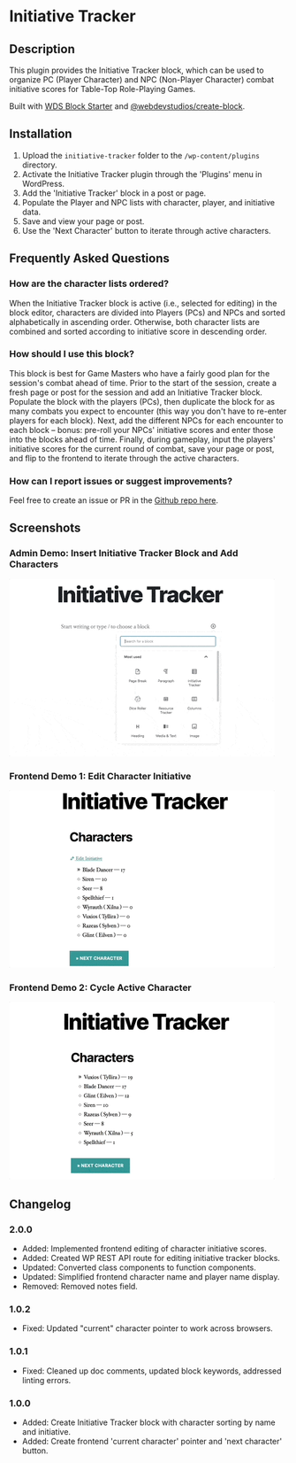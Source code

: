 # Initiative Tracker #

## Description ##
This plugin provides the Initiative Tracker block, which can be used to organize PC (Player Character) and NPC (Non-Player Character) combat initiative scores for Table-Top Role-Playing Games.

Built with [WDS Block Starter](https://github.com/WebDevStudios/wds-block-starter) and [@webdevstudios/create-block](https://github.com/WebDevStudios/create-block).

## Installation ##
1. Upload the `initiative-tracker` folder to the `/wp-content/plugins` directory.
2. Activate the Initiative Tracker plugin through the 'Plugins' menu in WordPress.
3. Add the 'Initiative Tracker' block in a post or page.
4. Populate the Player and NPC lists with character, player, and initiative data.
5. Save and view your page or post.
6. Use the 'Next Character' button to iterate through active characters.

## Frequently Asked Questions ##

### How are the character lists ordered? ###
When the Initiative Tracker block is active (i.e., selected for editing) in the block editor, characters are divided into Players (PCs) and NPCs and sorted alphabetically in ascending order. Otherwise, both character lists are combined and sorted according to initiative score in descending order.

### How should I use this block? ###
This block is best for Game Masters who have a fairly good plan for the session's combat ahead of time. Prior to the start of the session, create a fresh page or post for the session and add an Initiative Tracker block. Populate the block with the players (PCs), then duplicate the block for as many combats you expect to encounter (this way you don't have to re-enter players for each block). Next, add the different NPCs for each encounter to each block – bonus: pre-roll your NPCs' initiative scores and enter those into the blocks ahead of time. Finally, during gameplay, input the players' initiative scores for the current round of combat, save your page or post, and flip to the frontend to iterate through the active characters.

### How can I report issues or suggest improvements? ###
Feel free to create an issue or PR in the [Github repo here](https://github.com/ravewebdev/initiative-tracker).

## Screenshots ##

### Admin Demo: Insert Initiative Tracker Block and Add Characters ###
![Admin Demo: Insert Initiative Tracker Block and Add Characters](assets/screenshot-1.gif)

### Frontend Demo 1: Edit Character Initiative ###
![Frontend Demo 1: Edit Character Initiative](assets/screenshot-2.gif)

### Frontend Demo 2: Cycle Active Character ###
![Frontend Demo: Cycle Active Character](assets/screenshot-3.gif)

## Changelog ##

### 2.0.0 ###
* Added: Implemented frontend editing of character initiative scores.
* Added: Created WP REST API route for editing initiative tracker blocks.
* Updated: Converted class components to function components.
* Updated: Simplified frontend character name and player name display.
* Removed: Removed notes field.

### 1.0.2 ###
* Fixed: Updated "current" character pointer to work across browsers.

### 1.0.1 ###
* Fixed: Cleaned up doc comments, updated block keywords, addressed linting errors.

### 1.0.0 ###
* Added: Create Initiative Tracker block with character sorting by name and initiative.
* Added: Create frontend 'current character' pointer and 'next character' button.
